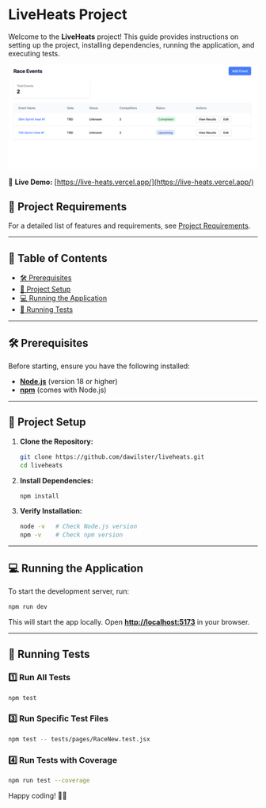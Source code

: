 # LiveHeats Project

Welcome to the **LiveHeats** project! This guide provides instructions on setting up the project, installing dependencies, running the application, and executing tests.

![app homepage screenshot](app.png)

🔗 **Live Demo:** [https://live-heats.vercel.app/](https://live-heats.vercel.app/)

## 📌 Project Requirements

For a detailed list of features and requirements, see [Project Requirements](Requirements.md).

---

## 📌 Table of Contents
- [🛠 Prerequisites](#-prerequisites)
- [🚀 Project Setup](#-project-setup)
- [💻 Running the Application](#-running-the-application)
- [🧪 Running Tests](#-running-tests)

---

## 🛠 Prerequisites

Before starting, ensure you have the following installed:

- **[Node.js](https://nodejs.org/)** (version 18 or higher)
- **[npm](https://www.npmjs.com/)** (comes with Node.js)

---

## 🚀 Project Setup

1. **Clone the Repository:**
   ```bash
   git clone https://github.com/dawilster/liveheats.git
   cd liveheats
   ```

2. **Install Dependencies:**
   ```bash
   npm install
   ```

3. **Verify Installation:**
   ```bash
   node -v   # Check Node.js version
   npm -v    # Check npm version
   ```

---

## 💻 Running the Application

To start the development server, run:

```bash
npm run dev
```

This will start the app locally. Open **[http://localhost:5173](http://localhost:5173)** in your browser.

---

## 🧪 Running Tests

### 1️⃣ **Run All Tests**
```bash
npm test
```

### 3️⃣ **Run Specific Test Files**
```bash
npm test -- tests/pages/RaceNew.test.jsx
```

### 4️⃣ **Run Tests with Coverage**
```bash
npm run test --coverage
```

Happy coding! 🎉🚀